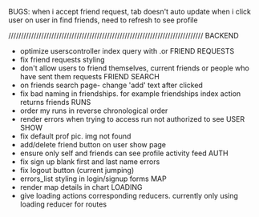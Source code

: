 BUGS:
when i accept friend request, tab doesn't auto update
when i click user on user in find friends, need to refresh to see profile

/////////////////////////////////////////////////////////////////////////////
BACKEND
- optimize userscontroller index query with .or
FRIEND REQUESTS
- fix friend requests styling
- don't allow users to friend themselves, current friends or people who have sent them requests
FRIEND SEARCH
- on friends search page- change 'add' text after clicked
- fix bad naming in friendships. for example friendships index action returns friends
RUNS
- order my runs in reverse chronological order
- render errors when trying to access run not authorized to see
USER SHOW
- fix default prof pic. img not found
- add/delete friend button on user show page
- ensure only self and friends can see profile activity feed
AUTH
- fix sign up blank first and last name errors
- fix logout button (current jumping)
- errors_list styling in login/signup forms
MAP
- render map details in chart
LOADING
- give loading actions corresponding reducers. currently only using loading reducer for routes
